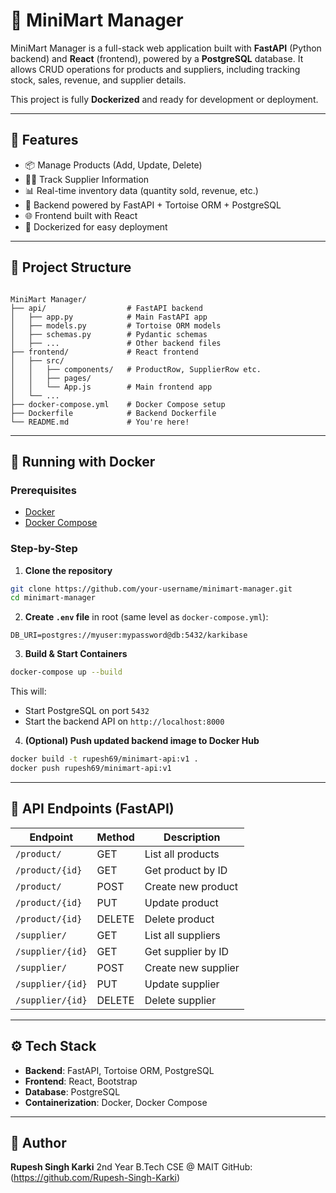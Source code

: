 # 🛒 MiniMart Manager

MiniMart Manager is a full-stack web application built with **FastAPI** (Python backend) and **React** (frontend), powered by a **PostgreSQL** database. It allows CRUD operations for products and suppliers, including tracking stock, sales, revenue, and supplier details.

This project is fully **Dockerized** and ready for development or deployment.

---

## 🚀 Features

- 📦 Manage Products (Add, Update, Delete)
- 🧑‍💼 Track Supplier Information
- 📊 Real-time inventory data (quantity sold, revenue, etc.)
- 🔄 Backend powered by FastAPI + Tortoise ORM + PostgreSQL
- 🌐 Frontend built with React
- 🐳 Dockerized for easy deployment

---

## 📁 Project Structure

```

MiniMart Manager/
├── api/                  # FastAPI backend
│   ├── app.py            # Main FastAPI app
│   ├── models.py         # Tortoise ORM models
│   ├── schemas.py        # Pydantic schemas
│   ├── ...               # Other backend files
├── frontend/             # React frontend
│   ├── src/
│   │   ├── components/   # ProductRow, SupplierRow etc.
│   │   ├── pages/
│   │   └── App.js        # Main frontend app
│   └── ...
├── docker-compose.yml    # Docker Compose setup
├── Dockerfile            # Backend Dockerfile
└── README.md             # You're here!

````

---

## 🐳 Running with Docker

### Prerequisites

- [Docker](https://www.docker.com/)
- [Docker Compose](https://docs.docker.com/compose/)

### Step-by-Step

1. **Clone the repository**

```bash
git clone https://github.com/your-username/minimart-manager.git
cd minimart-manager
````

2. **Create `.env` file** in root (same level as `docker-compose.yml`):

```
DB_URI=postgres://myuser:mypassword@db:5432/karkibase
```

3. **Build & Start Containers**

```bash
docker-compose up --build
```

This will:

* Start PostgreSQL on port `5432`
* Start the backend API on `http://localhost:8000`

4. **(Optional) Push updated backend image to Docker Hub**

```bash
docker build -t rupesh69/minimart-api:v1 .
docker push rupesh69/minimart-api:v1
```

---

## 🔌 API Endpoints (FastAPI)

| Endpoint         | Method | Description         |
| ---------------- | ------ | ------------------- |
| `/product/`      | GET    | List all products   |
| `/product/{id}`  | GET    | Get product by ID   |
| `/product/`      | POST   | Create new product  |
| `/product/{id}`  | PUT    | Update product      |
| `/product/{id}`  | DELETE | Delete product      |
| `/supplier/`     | GET    | List all suppliers  |
| `/supplier/{id}` | GET    | Get supplier by ID  |
| `/supplier/`     | POST   | Create new supplier |
| `/supplier/{id}` | PUT    | Update supplier     |
| `/supplier/{id}` | DELETE | Delete supplier     |

---

## ⚙️ Tech Stack

* **Backend**: FastAPI, Tortoise ORM, PostgreSQL
* **Frontend**: React, Bootstrap
* **Database**: PostgreSQL
* **Containerization**: Docker, Docker Compose

---

## 👤 Author

**Rupesh Singh Karki**
2nd Year B.Tech CSE @ MAIT
GitHub: (https://github.com/Rupesh-Singh-Karki)
